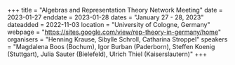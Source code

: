 +++
title = "Algebras and Representation Theory Network Meeting"
date = 2023-01-27
enddate = 2023-01-28
dates = "January 27 - 28, 2023"
dateadded = 2022-11-03
location = "University of Cologne, Germany"
webpage = "https://sites.google.com/view/rep-theory-in-germany/home"
organisers = "Henning Krause, Sibylle Schroll, Catharina Stroppel"
speakers = "Magdalena Boos (Bochum), Igor Burban (Paderborn), Steffen Koenig (Stuttgart), Julia Sauter (Bielefeld), Ulrich Thiel (Kaiserslautern)"
+++
